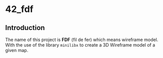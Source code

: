 # 42_fdf

## Introduction
The name of this project is __FDF__ (fil de fer) which means wireframe model.\
With the use of the library `minilibx` to create a 3D Wireframe model of a given map.
